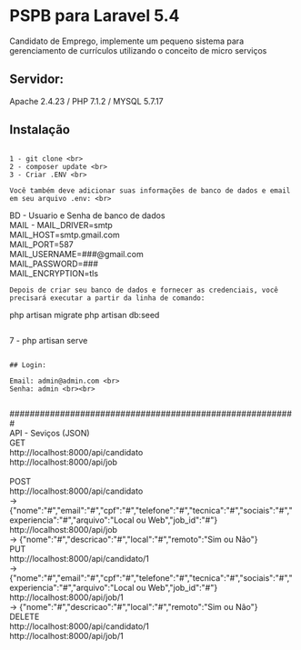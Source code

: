 # PSPB para Laravel 5.4
Candidato de Emprego, implemente um pequeno sistema para gerenciamento de currículos utilizando o conceito de micro serviços

## Servidor:
Apache 2.4.23 / PHP 7.1.2 / MYSQL 5.7.17

## Instalação

~~~~

1 - git clone <br>
2 - composer update <br>
3 - Criar .ENV <br>

Você também deve adicionar suas informações de banco de dados e email em seu arquivo .env: <br>
~~~~ 
BD - Usuario e Senha de banco de dados <br>
MAIL -  MAIL_DRIVER=smtp <br>
        MAIL_HOST=smtp.gmail.com <br>
        MAIL_PORT=587 <br>
        MAIL_USERNAME=###@gmail.com <br>
        MAIL_PASSWORD=### <br>
        MAIL_ENCRYPTION=tls <br>
        
~~~~ 
Depois de criar seu banco de dados e fornecer as credenciais, você precisará executar a partir da linha de comando:
~~~~
php  artisan migrate
php artisan db:seed
~~~~

~~~~
7 - php artisan serve 
~~~~ 

## Login:

Email: admin@admin.com <br>
Senha: admin <br><br>
    
~~~~ 
    
#########################################################
<br>
API - Seviços (JSON)
<br>
GET<br>
http://localhost:8000/api/candidato <br>
http://localhost:8000/api/job <br>
<br>
POST<br>
http://localhost:8000/api/candidato <br>
-> {"nome":"#","email":"#","cpf":"#","telefone":"#","tecnica":"#","sociais":"#","experiencia":"#","arquivo":"Local ou Web","job_id":"#"}<br>
http://localhost:8000/api/job <br>
-> {"nome":"#","descricao":"#","local":"#","remoto":"Sim ou Não"}
<br>
PUT<br>
http://localhost:8000/api/candidato/1<br>
-> {"nome":"#","email":"#","cpf":"#","telefone":"#","tecnica":"#","sociais":"#","experiencia":"#","arquivo":"Local ou Web","job_id":"#"}<br>
http://localhost:8000/api/job/1<br>
-> {"nome":"#","descricao":"#","local":"#","remoto":"Sim ou Não"}
<br>
DELETE<br>
http://localhost:8000/api/candidato/1<br>
http://localhost:8000/api/job/1<br>
